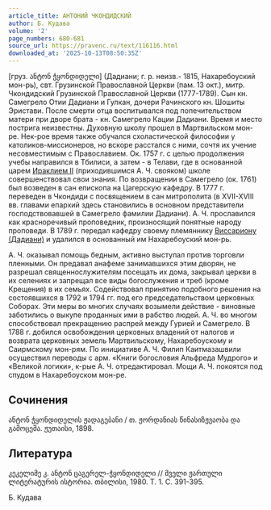 ```yaml
---
article_title: АНТОНИЙ ЧКОНДИДСКИЙ
author: Б. Кудава
volume: '2'
page_numbers: 680-681
source_url: https://pravenc.ru/text/116116.html
downloaded_at: '2025-10-13T08:50:35Z'
---
```


[груз. ანტონ ჭყონდიდელი] (Дадиани; г. р. неизв.- 1815, Нахаребоуский мон-рь), свт. Грузинской Православной Церкви (пам. 13 окт.), митр. Чкондидский Грузинской Православной Церкви (1777-1789). Сын кн. Самегрело Отии Дадиани и Гулкан, дочери Рачинского кн. Шошиты Эристави. После смерти отца воспитывался под попечительством матери при дворе брата - кн. Самегрело Кации Дадиани. Время и место пострига неизвестны. Духовную школу прошел в Мартвильском мон-ре. Нек-рое время также обучался схоластической философии у католиков-миссионеров, но вскоре расстался с ними, сочтя их учение несовместимым с Православием. Ок. 1757 г. с целью продолжения учебы направился в Тбилиси, а затем - в Телави, где в основанной царем [Ираклием II](<https://pravenc.ru/text/Ираклием II.html>) (приходившимся А. Ч. свояком) школе совершенствовал свои знания. По возвращении в Самегрело (ок. 1761) был возведен в сан епископа на Цагерскую кафедру. В 1777 г. переведен в Чкондиди с посвящением в сан митрополита (в XVII-XVIII вв. главами епархий здесь становились в основном представители господствовавшей в Самегрело фамилии Дадиани). А. Ч. прославился как красноречивый проповедник, произносящий понятные народу проповеди. В 1789 г. передал кафедру своему племяннику [Виссариону (Дадиани)](<https://pravenc.ru/text/Виссариону (Дадиани).html>) и удалился в основанный им Нахаребоуский мон-рь.

А. Ч. оказывал помощь бедным, активно выступал против торговли пленными. Он предавал анафеме занимавшихся этим дворян, не разрешал священнослужителям посещать их дома, закрывал церкви в их селениях и запрещал все виды богослужения и треб (кроме Крещения) в их семьях. Содействовал принятию подобного решения на состоявшихся в 1792 и 1794 гг. под его председательством церковных Соборах. Эти меры во многих случаях возымели действие - виновные заботились о выкупе проданных ими в рабство людей. А. Ч. во многом способствовал прекращению распрей между Гурией и Самегрело. В 1788 г. добился освобождения церковных владений от налогов и возврата церковных земель Мартвильскому, Нахаребоускому и Саирмскому мон-рям. По инициативе А. Ч. Филип Каитмазашвили осуществил переводы с арм. «Книги богословия Альфреда Мудрого» и «Великой логики», к-рые А. Ч. отредактировал. Мощи А. Ч. покоятся под спудом в Нахаребоуском мон-ре.

## Сочинения

ანტონ ჭყონდიდელის ჟადაგებანი / თ. ჟორდანიას წინასიზჟვაობა და გამოცემა. ჟუთაისი, 1898.

## Литература

კეკელიმე კ. ანტონ ცაგერელ-ჭყონდიდელი // მველი ჟართული ლიტერატურის ისტორია. თბილისი, 1980. Т. 1. С. 391-395.

Б. Кудава
